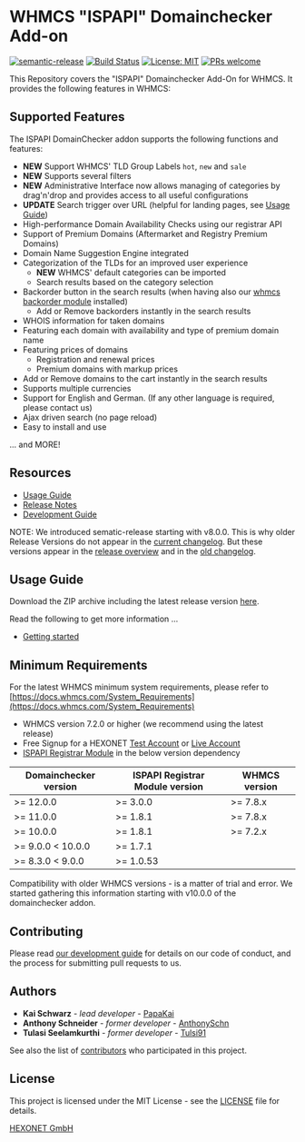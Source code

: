 # WHMCS "ISPAPI" Domainchecker Add-on #

[![semantic-release](https://img.shields.io/badge/%20%20%F0%9F%93%A6%F0%9F%9A%80-semantic--release-e10079.svg)](https://github.com/semantic-release/semantic-release)
[![Build Status](https://travis-ci.com/hexonet/whmcs-ispapi-domainchecker.svg?branch=master)](https://travis-ci.com/hexonet/whmcs-ispapi-domainchecker)
[![License: MIT](https://img.shields.io/badge/License-MIT-blue.svg)](https://opensource.org/licenses/MIT)
[![PRs welcome](https://img.shields.io/badge/PRs-welcome-brightgreen.svg)](https://github.com/hexonet/whmcs-ispapi-domainchecker/blob/master/CONTRIBUTING.md)

This Repository covers the "ISPAPI" Domainchecker Add-On for WHMCS. It provides the following features in WHMCS:

## Supported Features ##

The ISPAPI DomainChecker addon supports the following functions and features:

* **NEW** Support WHMCS' TLD Group Labels `hot`, `new` and `sale`
* **NEW** Supports several filters
* **NEW** Administrative Interface now allows managing of categories by drag'n'drop and provides access to all useful configurations
* **UPDATE** Search trigger over URL (helpful for landing pages, see [Usage Guide](https://github.com/hexonet/whmcs-ispapi-domainchecker/wiki/Usage-Guide))
* High-performance Domain Availability Checks using our registrar API
* Support of Premium Domains (Aftermarket and Registry Premium Domains)
* Domain Name Suggestion Engine integrated
* Categorization of the TLDs for an improved user experience
  * **NEW** WHMCS' default categories can be imported
  * Search results based on the category selection
* Backorder button in the search results (when having also our [whmcs backorder module](https://github.com/hexonet/whmcs-ispapi-backorder) installed)
  * Add or Remove backorders instantly in the search results
* WHOIS information for taken domains
* Featuring each domain with availability and type of premium domain name
* Featuring prices of domains
  * Registration and renewal prices
  * Premium domains with markup prices
* Add or Remove domains to the cart instantly in the search results
* Supports multiple currencies
* Support for English and German. (If any other language is required, please contact
us)
* Ajax driven search (no page reload)
* Easy to install and use

... and MORE!

## Resources ##

* [Usage Guide](https://github.com/hexonet/whmcs-ispapi-domainchecker/wiki/Usage-Guide)
* [Release Notes](https://github.com/hexonet/whmcs-ispapi-domainchecker/releases)
* [Development Guide](https://github.com/hexonet/whmcs-ispapi-domainchecker/wiki/Development-Guide)

NOTE: We introduced sematic-release starting with v8.0.0. This is why older Release Versions do not appear in the [current changelog](https://github.com/hexonet/whmcs-ispapi-domainchecker/blob/master/HISTORY.md). But these versions appear in the [release overview](https://github.com/hexonet/whmcs-ispapi-domainchecker/releases) and in the [old changelog](https://github.com/hexonet/whmcs-ispapi-domainchecker/blob/master/HISTORY.old).

## Usage Guide ##

Download the ZIP archive including the latest release version [here](https://github.com/hexonet/whmcs-ispapi-domainchecker/raw/master/whmcs-ispapi-domainchecker-latest.zip).

Read the following to get more information ...

* [Getting started](https://github.com/hexonet/whmcs-ispapi-domainchecker/wiki/Usage-Guide#getting-started)

## Minimum Requirements ##

For the latest WHMCS minimum system requirements, please refer to
[https://docs.whmcs.com/System_Requirements](https://docs.whmcs.com/System_Requirements)

* WHMCS version 7.2.0 or higher (we recommend using the latest release)
* Free Signup for a HEXONET [Test Account](https://www.hexonet.net/signup-ote) or [Live Account](https://www.hexonet.net/sign-up)
* [ISPAPI Registrar Module](https://github.com/hexonet/whmcs-ispapi-registrar/raw/master/whmcs-ispapi-registrar-latest.zip) in the below version dependency

| Domainchecker version | ISPAPI Registrar Module version | WHMCS version |
|-----------------------|---------------------------------|---------------|
| >= 12.0.0             | >= 3.0.0                        | >= 7.8.x      |
| >= 11.0.0             | >= 1.8.1                        | >= 7.8.x      |
| >= 10.0.0             | >= 1.8.1                        | >= 7.2.x      |
| >= 9.0.0 < 10.0.0     | >= 1.7.1                        |               |
| >= 8.3.0 < 9.0.0      | >= 1.0.53                       |               |

Compatibility with older WHMCS versions - is a matter of trial and error.
We started gathering this information starting with v10.0.0 of the domainchecker addon.

## Contributing ##

Please read [our development guide](https://github.com/hexonet/whmcs-ispapi-domainchecker/wiki/Development-Guide) for details on our code of conduct, and the process for submitting pull requests to us.

## Authors ##

* **Kai Schwarz** - *lead developer* - [PapaKai](https://github.com/papakai)
* **Anthony Schneider** - *former developer* - [AnthonySchn](https://github.com/anthonyschn)
* **Tulasi Seelamkurthi** - *former developer* - [Tulsi91](https://github.com/tulsi91)

See also the list of [contributors](https://github.com/hexonet/whmcs-ispapi-domainchecker/graphs/contributors) who participated in this project.

## License ##

This project is licensed under the MIT License - see the [LICENSE](https://github.com/hexonet/whmcs-ispapi-domainchecker/blob/master/LICENSE) file for details.

[HEXONET GmbH](https://hexonet.net)
